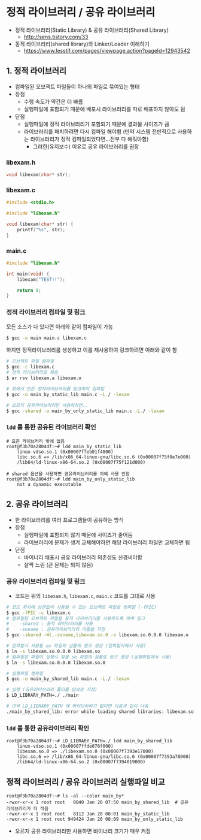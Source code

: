 # 정적 라이브러리 / 공유 라이브러리
* 정적 라이브러리(Static Library) & 공유 라이브러리(Shared Library)
    * http://sens.tistory.com/33
* 동적 라이브러리(shared library)와 Linker/Loader 이해하기
    * https://www.lesstif.com/pages/viewpage.action?pageId=12943542

## 1. 정적 라이브러리
* 컴파일된 오브젝트 파일들이 하나의 파일로 묶여있는 형태
* 장점
    * 수행 속도가 약간은 더 빠름
    * 실행파일에 포함되기 때문에 배포시 라이브러리를 따로 배포하지 않아도 됨
* 단점
    * 실행파일에 정적 라이브러리가 포함되기 때문에 결과물 사이즈가 큼
    * 라이브러리를 패치하려면 다시 컴파일 해야함 (만약 시스템 전반적으로 사용하는 라이브러리가 정적 컴파일되었다면...전부 다 해줘야함)
        * 그러한(유지보수) 이유로 공유 라이브러리를 권장

### libexam.h
```c
void libexam(char* str);
```

### libexam.c
```c
#include <stdio.h>

#include "libexam.h"

void libexam(char* str) {
	printf("%s", str);
}
```

### main.c
```c
#include "libexam.h"

int main(void) {
	libexam("TEST!!");

	return 0;
}
```

### 정적 라이브러리 컴파일 및 링크
모든 소스가 다 있다면 아래와 같이 컴파일이 가능
```bash
$ gcc -o main main.c libexam.c
```

하지만 정적라이브러리를 생성하고 이를 재사용하여 링크하려면 아래와 같이 함
```bash
# 오브젝트 파일 컴파일
$ gcc -c libexam.c
# 정적 라이브러리로 묶음
$ ar rsv libexam.a libexam.o

# 위에서 만든 정적라이브러리를 링크하여 컴파일
$ gcc -o main_by_static_lib main.c -L./ -lexam

# 오르지 공유라이브러리만 사용하려면..
$ gcc -shared -o main_by_only_static_lib main.c -L./ -lexam
```

### `ldd` 를 통한 공유된 라이브러리 확인
```
# 표준 라이브러리 밖에 없음
root@f3b70a2804df:~# ldd main_by_static_lib
	linux-vdso.so.1 (0x00007ffeb01f4000)
	libc.so.6 => /lib/x86_64-linux-gnu/libc.so.6 (0x00007f75f0e7e000)
	/lib64/ld-linux-x86-64.so.2 (0x00007f75f121d000)

# shared 옵션을 사용하면 공유라이브러리를 아예 사용 안함
root@f3b70a2804df:~# ldd main_by_only_static_lib
	not a dynamic executable
```

## 2. 공유 라이브러리
* 한 라이브러리를 여러 프로그램들이 공유하는 방식
* 장점
    * 실행파일에 포함되지 않기 때문에 사이즈가 줄어듬
    * 라이브러리에 문제가 생겨 교체해야하면 해당 라이브러리 파일만 교체하면 됨
* 단점
    * 바이너리 배포시 공유 라이브러리 의존성도 신경써야함
    * 살짝 느림 (큰 문제는 되지 않음)

### 공유 라이브러리 컴파일 및 링크
* 코드는 위의 `libexam.h`, `libexam.c`, `main.c` 코드를 그대로 사용
```bash
# 코드 위치에 상관없이 사용될 수 있는 오브젝트 파일로 컴파일 (-fPIC)
$ gcc -fPIC -c libexam.c
# 컴파일된 오브젝트 파일을 동적 라이브러리를 사용하도록 하여 링크
#    -shared : 동적 라이브러리를 사용
#    -soname : 공유라이브러리의 이름을 지정
$ gcc -shared -Wl,-soname,libexam.so.0 -o libexam.so.0.0.0 libexam.o

# 컴파일시 사용될 so 파일의 심볼릭 링크 생성 (컴파일러에서 사용)
$ ln -s libexam.so.0.0.0 libexam.so
# 컴파일된 파일이 실행시 찾을 so 파일의 심볼링 링크 생성 (실행파일에서 사용)
$ ln -s libexam.so.0.0.0 libexam.so.0

# 실행파일 컴파일
$ gcc -o main_by_shared_lib main.c -L./ -lexam

# 실행 (공유라이브러리 폴더를 임의로 지정)
$ LD_LIBRARY_PATH=./ ./main

# 만약 LD_LIBRARY_PATH 에 라이브러리가 없다면 다음과 같이 나옴
./main_by_shared_lib: error while loading shared libraries: libexam.so.0: cannot open shared object file: No such file or directory
```

### `ldd` 를 통한 공유라이브러리 확인
```
root@f3b70a2804df:~# LD_LIBRARY_PATH=./ ldd main_by_shared_lib
	linux-vdso.so.1 (0x00007ffde076f000)
	libexam.so.0 => ./libexam.so.0 (0x00007f7393e17000)
	libc.so.6 => /lib/x86_64-linux-gnu/libc.so.6 (0x00007f7393a78000)
	/lib64/ld-linux-x86-64.so.2 (0x00007f7394019000)
```


## 정적 라이브러리 / 공유 라이브러리 실행파일 비교
```
root@f3b70a2804df:~# ls -al --color main_by*
-rwxr-xr-x 1 root root   8040 Jan 20 07:50 main_by_shared_lib  # 공유 라이브러리가 더 작음
-rwxr-xr-x 1 root root   8112 Jan 20 08:01 main_by_static_lib
-rwxr-xr-x 1 root root 949424 Jan 20 08:09 main_by_only_static_lib
```
* 오르지 공유 라이브러리만 사용하면 바이너리 크기가 매우 커짐
